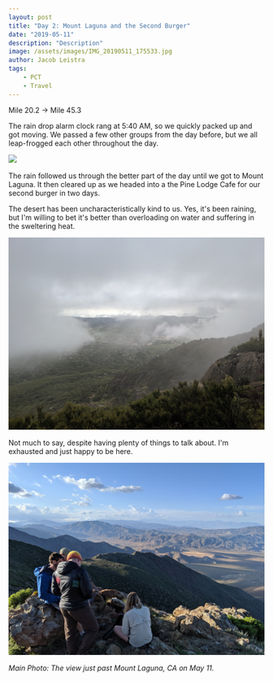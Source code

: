 ```yaml
---
layout: post
title: "Day 2: Mount Laguna and the Second Burger"
date: "2019-05-11"
description: "Description"
image: /assets/images/IMG_20190511_175533.jpg
author: Jacob Leistra
tags:
    - PCT
    - Travel
---
```

Mile 20.2 -> Mile 45.3

The rain drop alarm clock rang at 5:40 AM, so we quickly packed up and got moving. We passed a few other groups from the day before, but we all leap-frogged each other throughout the day. 

![](/assets/images/IMG_20190511_174928.jpg)

The rain followed us through the better part of the day until we got to Mount Laguna. It then cleared up as we headed into a the Pine Lodge Cafe for our second burger in two days.

The desert has been uncharacteristically kind to us. Yes, it's been raining, but I'm willing to bet it's better than overloading on water and suffering in the sweltering heat.

![](/assets/images/IMG_20190511_095836.jpg)

Not much to say, despite having plenty of things to talk about. I'm exhausted and just happy to be here.

![](/assets/images/IMG_20190511_182008.jpg)

*Main Photo: The view just past Mount Laguna, CA on May 11.*
